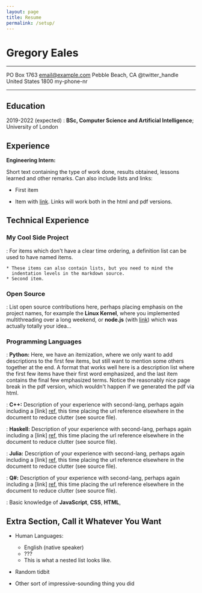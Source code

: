 ```yaml
---
layout: page
title: Resume
permalink: /setup/
---
```


Gregory Eales
============

-------------------     ----------------------------
PO Box 1763                        email@example.com
Pebble Beach, CA                     @twitter_handle
United States                       1800 my-phone-nr
-------------------     ----------------------------

Education
---------

2019-2022 (expected)
:   **BSc, Computer Science and Artificial Intelligence**; University of
    London


Experience
----------

**Engineering Intern:**

Short text containing the type of work done, results obtained,
lessons learned and other remarks. Can also include lists and
links:

* First item

* Item with [link](http://www.example.com). Links will work both in
  the html and pdf versions.


Technical Experience
--------------------

### My Cool Side Project
:   For items which don't have a clear time ordering, a definition
    list can be used to have named items.

    * These items can also contain lists, but you need to mind the
      indentation levels in the markdown source.
    * Second item.

### Open Source
:   List open source contributions here, perhaps placing emphasis on
    the project names, for example the **Linux Kernel**, where you
    implemented multithreading over a long weekend, or **node.js**
    (with [link](http://nodejs.org)) which was actually totally
    your idea...

### Programming Languages

:   **Python:** Here, we have an itemization, where we only want
    to add descriptions to the first few items, but still want to
    mention some others together at the end. A format that works well
    here is a description list where the first few items have their
    first word emphasized, and the last item contains the final few
    emphasized terms. Notice the reasonably nice page break in the pdf
    version, which wouldn't happen if we generated the pdf via html.

:   **C++:** Description of your experience with second-lang,
    perhaps again including a [link] [ref], this time placing the url
    reference elsewhere in the document to reduce clutter (see source
    file). 

:   **Haskell:** Description of your experience with second-lang,
    perhaps again including a [link] [ref], this time placing the url
    reference elsewhere in the document to reduce clutter (see source
    file).

:   **Julia:** Description of your experience with second-lang,
    perhaps again including a [link] [ref], this time placing the url
    reference elsewhere in the document to reduce clutter (see source
    file).

:   **Q#:** Description of your experience with second-lang,
    perhaps again including a [link] [ref], this time placing the url
    reference elsewhere in the document to reduce clutter (see source
    file).

:   Basic knowledge of **JavaScript**, **CSS**, **HTML**, 

[ref]: https://github.com/gregory-eales/teeny-go

Extra Section, Call it Whatever You Want
----------------------------------------

* Human Languages:

     * English (native speaker)
     * ???
     * This is what a nested list looks like.

* Random tidbit

* Other sort of impressive-sounding thing you did
